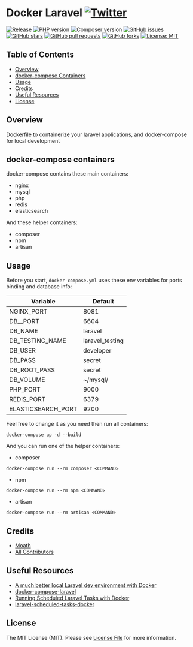 # Docker Laravel [![Twitter](https://img.shields.io/twitter/url?style=social&url=https://github.com/DevMoath/docker-laravel)](https://twitter.com/intent/tweet?text=Docker%20Laravel%20@DevMoath%20https://github.com/DevMoath/docker-laravel)

[![Release](https://img.shields.io/github/v/release/devmoath/docker-laravel?style=for-the-badge)](https://github.com/DevMoath/docker-laravel/releases)
![PHP version](https://img.shields.io/badge/PHP-^7.4-blue?style=for-the-badge)
![Composer version](https://img.shields.io/badge/Composer-latest-blue?style=for-the-badge)
[![GitHub issues](https://img.shields.io/github/issues/DevMoath/docker-laravel.svg?style=for-the-badge)](https://github.com/DevMoath/docker-laravel/issues)
[![GitHub stars](https://img.shields.io/github/stars/DevMoath/docker-laravel.svg?style=for-the-badge)](https://github.com/DevMoath/docker-laravel/stargazers)
[![GitHub pull requests](https://img.shields.io/github/issues-pr-raw/DevMoath/docker-laravel?style=for-the-badge)](https://github.com/DevMoath/docker-laravel/pulls)
[![GitHub forks](https://img.shields.io/github/forks/DevMoath/docker-laravel?style=for-the-badge)](https://github.com/DevMoath/docker-laravel/network/members)
[![License: MIT](https://img.shields.io/badge/License-MIT-blue.svg?style=for-the-badge)](https://github.com/DevMoath/docker-laravel/blob/master/LICENSE)

## Table of Contents

- [Overview](#overview)
- [docker-compose Containers](#docker-compose-containers)
- [Usage](#usage)
- [Credits](#credits)
- [Useful Resources](#useful-resources)
- [License](#license)

## Overview

Dockerfile to containerize your laravel applications, and docker-compose for local development 

## docker-compose containers

docker-compose contains these main containers: 
* nginx
* mysql
* php
* redis
* elasticsearch

And these helper containers: 
* composer
* npm
* artisan

## Usage

Before you start, `docker-compose.yml` uses these env variables for ports binding and database info:

| Variable           | Default           |
|--------------------|-------------------|
| NGINX_PORT         | 8081              |
| DB__PORT           | 6604              |
| DB_NAME            | laravel           |
| DB_TESTING_NAME    | laravel_testing   |
| DB_USER            | developer         |
| DB_PASS            | secret            |
| DB_ROOT_PASS       | secret            |
| DB_VOLUME          | ~/mysql/          |
| PHP_PORT           | 9000              |
| REDIS_PORT         | 6379              |
| ELASTICSEARCH_PORT | 9200              |

Feel free to change it as you need then run all containers:

```shell script
docker-compose up -d --build
```

And you can run one of the helper containers:

* composer

```shell script
docker-compose run --rm composer <COMMAND>
```

* npm 

```shell script
docker-compose run --rm npm <COMMAND>
```

* artisan

```shell script
docker-compose run --rm artisan <COMMAND>
```

## Credits

- [Moath](https://github.com/devmoath)
- [All Contributors](../../contributors)

## Useful Resources 

* [A much better local Laravel dev environment with Docker](https://youtu.be/I980aPL-NRM)
* [docker-compose-laravel](https://github.com/aschmelyun/docker-compose-laravel)
* [Running Scheduled Laravel Tasks with Docker](https://youtu.be/2UTHJpBRGpY)
* [laravel-scheduled-tasks-docker](https://github.com/aschmelyun/laravel-scheduled-tasks-docker)

## License

The MIT License (MIT). Please see [License File](LICENSE.md) for more information.
